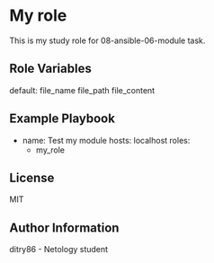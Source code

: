 My role
=========

This is my study role for 08-ansible-06-module task.


Role Variables
--------------

default:
  file_name
  file_path
  file_content


Example Playbook
----------------

  - name: Test my module
    hosts: localhost
    roles:
      - my_role

License
-------

MIT

Author Information
------------------

ditry86 - Netology student
